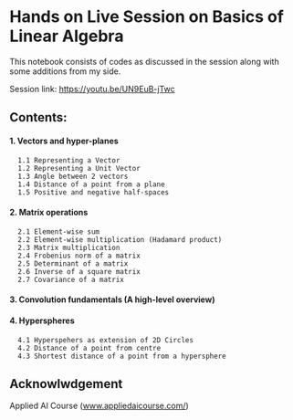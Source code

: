 # Hands on Live Session on Basics of Linear Algebra 
This notebook consists of codes as discussed in the session along with some additions from my side. 

Session link: https://youtu.be/UN9EuB-jTwc

## Contents:

#### 1. Vectors and hyper-planes
      1.1 Representing a Vector
      1.2 Representing a Unit Vector
      1.3 Angle between 2 vectors 
      1.4 Distance of a point from a plane
      1.5 Positive and negative half-spaces
      
#### 2. Matrix operations
      2.1 Element-wise sum
      2.2 Element-wise multiplication (Hadamard product)
      2.3 Matrix multiplication 
      2.4 Frobenius norm of a matrix
      2.5 Determinant of a matrix
      2.6 Inverse of a square matrix
      2.7 Covariance of a matrix

#### 3. Convolution fundamentals (A high-level overview)

#### 4. Hyperspheres
      4.1 Hyperspehers as extension of 2D Circles
      4.2 Distance of a point from centre
      4.3 Shortest distance of a point from a hypersphere
      
## Acknowlwdgement

Applied AI Course (www.appliedaicourse.com/)
